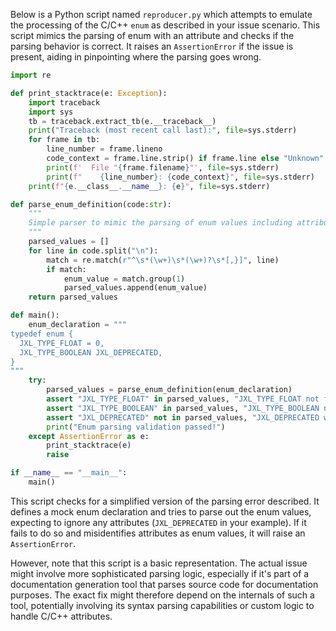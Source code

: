 Below is a Python script named `reproducer.py` which attempts to emulate the processing of the C/C++ `enum` as described in your issue scenario. This script mimics the parsing of enum with an attribute and checks if the parsing behavior is correct. It raises an `AssertionError` if the issue is present, aiding in pinpointing where the parsing goes wrong.

```python
import re

def print_stacktrace(e: Exception):
    import traceback
    import sys
    tb = traceback.extract_tb(e.__traceback__)
    print("Traceback (most recent call last):", file=sys.stderr)
    for frame in tb:
        line_number = frame.lineno
        code_context = frame.line.strip() if frame.line else "Unknown"
        print(f'  File "{frame.filename}"', file=sys.stderr)
        print(f"    {line_number}: {code_context}", file=sys.stderr)
    print(f"{e.__class__.__name__}: {e}", file=sys.stderr)

def parse_enum_definition(code:str):
    """
    Simple parser to mimic the parsing of enum values including attributes.
    """
    parsed_values = []
    for line in code.split("\n"):
        match = re.match(r"^\s*(\w+)\s*(\w+)?\s*[,}]", line)
        if match:
            enum_value = match.group(1)
            parsed_values.append(enum_value)
    return parsed_values

def main():
    enum_declaration = """
typedef enum {
  JXL_TYPE_FLOAT = 0,
  JXL_TYPE_BOOLEAN JXL_DEPRECATED,
}
"""
    try:
        parsed_values = parse_enum_definition(enum_declaration)
        assert "JXL_TYPE_FLOAT" in parsed_values, "JXL_TYPE_FLOAT not found in parsed enum values"
        assert "JXL_TYPE_BOOLEAN" in parsed_values, "JXL_TYPE_BOOLEAN not found in parsed enum values"
        assert "JXL_DEPRECATED" not in parsed_values, "JXL_DEPRECATED was incorrectly identified as an enum value"
        print("Enum parsing validation passed!")
    except AssertionError as e:
        print_stacktrace(e)
        raise

if __name__ == "__main__":
    main()
```

This script checks for a simplified version of the parsing error described. It defines a mock enum declaration and tries to parse out the enum values, expecting to ignore any attributes (`JXL_DEPRECATED` in your example). If it fails to do so and misidentifies attributes as enum values, it will raise an `AssertionError`.

However, note that this script is a basic representation. The actual issue might involve more sophisticated parsing logic, especially if it's part of a documentation generation tool that parses source code for documentation purposes. The exact fix might therefore depend on the internals of such a tool, potentially involving its syntax parsing capabilities or custom logic to handle C/C++ attributes.